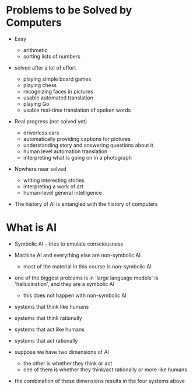 # Problems to be Solved by Computers
- Easy
	- arithmetic
	- sorting lists of numbers
- solved after a lot of effort
	- playing simple board games
	- playing chess
	- recognizing faces in pictures
	- usable automated translation
	- playing Go
	- usable real-time translation of spoken words
- Real progress (not solved yet)
	- driverless cars
	- automatically providing captions for pictures
	- understanding story and answering questions about it
	- human level automation translation
	- interpreting what is going on in a photograph
- Nowhere near solved
	- writing interesting stories
	- interpreting a work of art
	- human-level general intelligence

- The history of AI is entangled with the history of computers


# What is AI
- Symbolic AI - tries to emulate consciousness
- Machine AI and everything else are non-symbolic AI
	- most of the material in this course is non-symbolic AI
- one of the biggest problems is in 'large language models' is 'hallucination', and they are a symbolic AI
	- this does not happen with non-symbolic AI

- systems that think like humans
- systems that think rationally
- systems that act like humans
- systems that act rationally

- suppose we have two dimensions of AI
	- the other is whether they think or act
	- one of them is whether they think/act rationally or more like humans
- the combination of these dimensions results in the four systems above